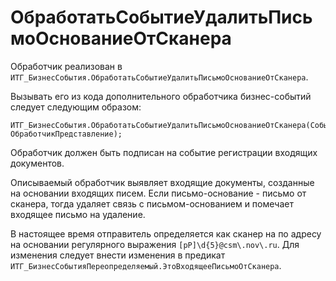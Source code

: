 # ОбработатьСобытиеУдалитьПисьмоОснованиеОтСканера

Обработчик реализован в `ИТГ_БизнесСобытия.ОбработатьСобытиеУдалитьПисьмоОснованиеОтСканера`.

Вызывать его из кода дополнительного обработчика бизнес-событий следует
следующим образом:

```bsl
ИТГ_БизнесСобытия.ОбработатьСобытиеУдалитьПисьмоОснованиеОтСканера(Событие, ОбработчикПредставление);
```

Обработчик должен быть подписан на событие регистрации входящих документов.

Описываемый обработчик выявляет входящие документы, созданные на основании
входящих писем. Если письмо-основание - письмо от сканера, тогда
удаляет связь с письмом-основанием и помечает входящее письмо на удаление.

В настоящее время отправитель определяется как сканер на по адресу
на основании регулярного выражения `[pP]\d{5}@csm\.nov\.ru`.
Для изменения следует внести изменения в предикат
`ИТГ_БизнесСобытияПереопределяемый.ЭтоВходящееПисьмоОтСканера`.
